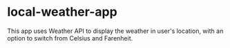 # local-weather-app
This app uses Weather API to display the weather in user's location, with an option to switch from Celsius and Farenheit.